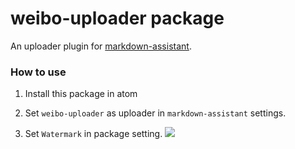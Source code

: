 # weibo-uploader package

An uploader plugin for [markdown-assistant](https://github.com/knightli/markdown-assistant).

### How to use

1. Install this package in atom

2. Set `weibo-uploader` as uploader in `markdown-assistant` settings.

3. Set `Watermark` in package setting.
![](http://ww1.sinaimg.cn/large/57ba9f50gw1f6mvx6h5l1j208604uq2v.jpg)
